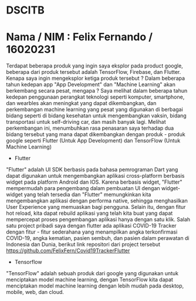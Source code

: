 # DSCITB
# Nama / NIM : Felix Fernando / 16020231 
Terdapat beberapa produk yang ingin saya eksplor pada product google, beberapa dari produk tersebut adalah TensorFlow, Firebase, dan Flutter. Kenapa saya ingin mengeksplor ketiga produk tersebut ? Dalam beberapa tahun kedepan app "App Development" dan "Machine Learning" akan berkembang secara pesat, mengapa ? Saya melihat dalam beberapa tahun kedepan penggunaan perangkat teknologi seperti komputer, smartphone, dan wearbles akan meningkat yang dapat dikembangkan, dan perkembangan machine learning yang pesat yang digunakan di berbagai bidang seperti di bidang kesehatan untuk mengembangkan vaksin, bidang transportasi untuk self-driving car, dan masih banyak lagi. Melihat perkembangan ini, menumbuhkan rasa penasaran saya terhadap dua bidang tersebut yang mana dapat dikembangkan dengan produk - produk google seperti Flutter (Untuk App Development) dan TensorFlow (Untuk Machine Learning)

- Flutter 

"Flutter" adalah UI SDK berbasis pada bahasa pemrograman Dart yang dapat digunakan untuk mengembangkan aplikasi cross-platform berbasis widget pada platform Android dan IOS. Karena berbasis widget, "Flutter" mempermudah para pengembang dalam pembuatan UI dengan widget-widget yang telah tersedia dan "Flutter" memungkinkan kita mengembangkan aplikasi dengan performa native, sehingga menghasilkan User Experience yang memuaskan bagi pengguna. Selain itu, dengan fitur hot reload, kita dapat rebuild aplikasi yang telah kita buat yang dapat mempercepat proses pengembangan aplikasi hanya dengan satu klik. Salah satu project pribadi saya dengan flutter ada aplikasi COVID-19 Tracker dengan fitur - fitur sederahana yang menampilkan angka terkonfirmasi COVID-19, angka kematian, pasien sembuh, dan pasien dalam perawatan di Indonesia dan Dunia, berikut link repositori dari project tersebut https://github.com/FelixFern/Covid19TrackerFlutter 

- Tensorflow

"TensorFlow" adalah sebuah produk dari google yang digunakan untuk menciptakan model machine learning, dengan TensorFlow kita dapat menciptakan model machine learning dengan lebih mudah pada desktop, mobile, web, dan cloud. 
